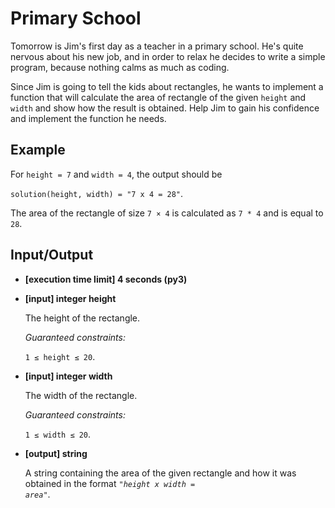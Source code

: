 # Primary School

Tomorrow is Jim's first day as a teacher in a primary school. He's quite nervous about his new job, and in order to relax he decides to write a simple program, because nothing calms as much as coding.

Since Jim is going to tell the kids about rectangles, he wants to implement a function that will calculate the area of rectangle of the given `height` and `width` and show how the result is obtained. Help Jim to gain his confidence and implement the function he needs.

## Example

For `height = 7` and `width = 4`, the output should be

`solution(height, width) = "7 x 4 = 28"`.

The area of the rectangle of size `7 × 4` is calculated as `7 * 4` and is equal to `28`.

## Input/Output

- **[execution time limit] 4 seconds (py3)**

- **[input] integer height**

	The height of the rectangle.

	*Guaranteed constraints:*

	`1 ≤ height ≤ 20`.

- **[input] integer width**

	The width of the rectangle.

	*Guaranteed constraints:*

	`1 ≤ width ≤ 20`.

- **[output] string**

	A string containing the area of the given rectangle and how it was obtained in the format <code><i>"height x width = area"</i></code>.

